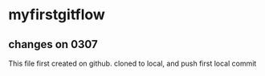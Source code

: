# myfirstgitflow

## changes on 0307
This file first created on github. cloned to local, and push first local commit